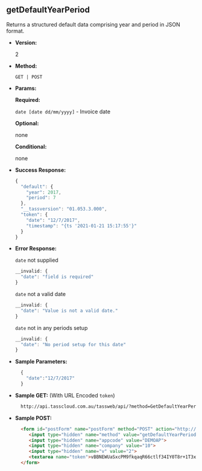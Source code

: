 **getDefaultYearPeriod**
----
  Returns a structured default data comprising year and period in JSON format.

* **Version:**

  2

* **Method:**

  `GET | POST`
  
*  **Params:**

   **Required:**
 
   `date [date dd/mm/yyyy]` - Invoice date

   **Optional:**

   none

   **Conditional:**

   none

* **Success Response:**

    ```javascript
    {
      "default": {
        "year": 2017,
        "period": 7
      },
      "__tassversion": "01.053.3.000",
      "token": {
        "date": "12/7/2017",
        "timestamp": "{ts '2021-01-21 15:17:55'}"
      }
    }
    ```
 
* **Error Response:**

    `date` not supplied
    ```javascript
    __invalid: {
      "date": "field is required"
    }
    ```
    
    `date` not a valid date
    ```javascript
    __invalid: {
      "date": "Value is not a valid date."
    }
    ```
    
    `date` not in any periods setup
    ```javascript
    __invalid: {
      "date": "No period setup for this date"
    }
    ```
    
* **Sample Parameters:**

  ```javascript
    { 
      "date":"12/7/2017"
    }
  ```

* **Sample GET:** (With URL Encoded `token`)

  ```HTML
    http://api.tasscloud.com.au/tassweb/api/?method=GetDefaultYearPeriod&appcode=DEMOAP&company=10&v=2&token=vBBNEWUaSxcPM9fkqaqR66ctlf34IY0T8r%2B1T3xyY%2Fs%3D
  ```
  
* **Sample POST:**

  ```HTML
    <form id="postForm" name="postForm" method="POST" action="http://api.tasscloud.com.au/tassweb/api/">
       <input type="hidden" name="method" value="getDefaultYearPeriod">
       <input type="hidden" name="appcode" value="DEMOAP">
       <input type="hidden" name="company" value="10">
       <input type="hidden" name="v" value="2">
       <textarea name="token">vBBNEWUaSxcPM9fkqaqR66ctlf34IY0T8r+1T3xyY/s=</textarea>
    </form>
  ```

